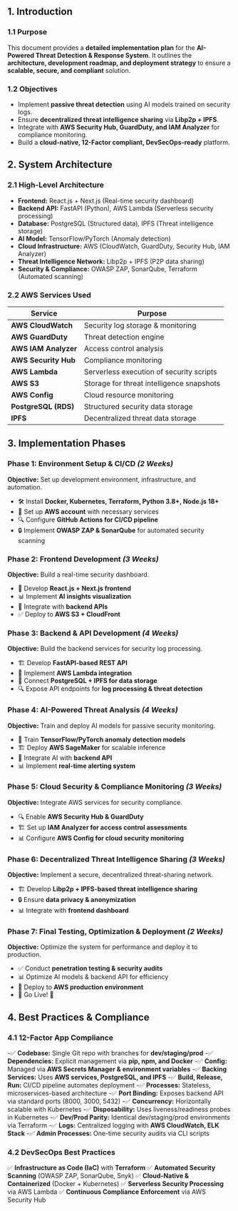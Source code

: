 ## **1. Introduction**
### **1.1 Purpose**
This document provides a **detailed implementation plan** for the **AI-Powered Threat Detection & Response System**. It outlines the **architecture, development roadmap, and deployment strategy** to ensure a **scalable, secure, and compliant** solution.

### **1.2 Objectives**
- Implement **passive threat detection** using AI models trained on security logs.
- Ensure **decentralized threat intelligence sharing** via **Libp2p + IPFS**.
- Integrate with **AWS Security Hub, GuardDuty, and IAM Analyzer** for compliance monitoring.
- Build a **cloud-native, 12-Factor compliant, DevSecOps-ready** platform.

## **2. System Architecture**
### **2.1 High-Level Architecture**
- **Frontend:** React.js + Next.js (Real-time security dashboard)
- **Backend API:** FastAPI (Python), AWS Lambda (Serverless security processing)
- **Database:** PostgreSQL (Structured data), IPFS (Threat intelligence storage)
- **AI Model:** TensorFlow/PyTorch (Anomaly detection)
- **Cloud Infrastructure:** AWS (CloudWatch, GuardDuty, Security Hub, IAM Analyzer)
- **Threat Intelligence Network:** Libp2p + IPFS (P2P data sharing)
- **Security & Compliance:** OWASP ZAP, SonarQube, Terraform (Automated scanning)

### **2.2 AWS Services Used**
| **Service** | **Purpose** |
|------------|------------|
| **AWS CloudWatch** | Security log storage & monitoring |
| **AWS GuardDuty** | Threat detection engine |
| **AWS IAM Analyzer** | Access control analysis |
| **AWS Security Hub** | Compliance monitoring |
| **AWS Lambda** | Serverless execution of security scripts |
| **AWS S3** | Storage for threat intelligence snapshots |
| **AWS Config** | Cloud resource monitoring |
| **PostgreSQL (RDS)** | Structured security data storage |
| **IPFS** | Decentralized threat data storage |

## **3. Implementation Phases**

### **Phase 1: Environment Setup & CI/CD** *(2 Weeks)*
**Objective:** Set up development environment, infrastructure, and automation.
- 🛠 Install **Docker, Kubernetes, Terraform, Python 3.8+, Node.js 18+**
- 🔧 Set up **AWS account** with necessary services
- 🔍 Configure **GitHub Actions for CI/CD pipeline**
- 🔒 Implement **OWASP ZAP & SonarQube** for automated security scanning

### **Phase 2: Frontend Development** *(3 Weeks)*
**Objective:** Build a real-time security dashboard.
- 🎨 Develop **React.js + Next.js frontend**
- 📊 Implement **AI insights visualization**
- 🔗 Integrate with **backend APIs**
- ✅ Deploy to **AWS S3 + CloudFront**

### **Phase 3: Backend & API Development** *(4 Weeks)*
**Objective:** Build the backend services for security log processing.
- 🏗 Develop **FastAPI-based REST API**
- 🔗 Implement **AWS Lambda integration**
- 📡 Connect **PostgreSQL + IPFS for data storage**
- 🔍 Expose API endpoints for **log processing & threat detection**

### **Phase 4: AI-Powered Threat Analysis** *(4 Weeks)*
**Objective:** Train and deploy AI models for passive security monitoring.
- 🤖 Train **TensorFlow/PyTorch anomaly detection models**
- 🏗 Deploy **AWS SageMaker** for scalable inference
- 🔗 Integrate AI with **backend API**
- 📊 Implement **real-time alerting system**

### **Phase 5: Cloud Security & Compliance Monitoring** *(3 Weeks)*
**Objective:** Integrate AWS services for security compliance.
- 🔍 Enable **AWS Security Hub & GuardDuty**
- 🏗 Set up **IAM Analyzer for access control assessments**
- 📊 Configure **AWS Config for cloud security monitoring**

### **Phase 6: Decentralized Threat Intelligence Sharing** *(3 Weeks)*
**Objective:** Implement a secure, decentralized threat-sharing network.
- 🏗 Develop **Libp2p + IPFS-based threat intelligence sharing**
- 🔒 Ensure **data privacy & anonymization**
- 📊 Integrate with **frontend dashboard**

### **Phase 7: Final Testing, Optimization & Deployment** *(2 Weeks)*
**Objective:** Optimize the system for performance and deploy it to production.
- ✅ Conduct **penetration testing & security audits**
- 📊 Optimize AI models & backend API for efficiency
- 🚀 Deploy to **AWS production environment**
- 🎉 Go Live! 🎉

## **4. Best Practices & Compliance**
### **4.1 12-Factor App Compliance**
-✅ **Codebase:** Single Git repo with branches for **dev/staging/prod**
-✅ **Dependencies:** Explicit management via **pip, npm, and Docker**
-✅ **Config:** Managed via **AWS Secrets Manager & environment variables**
-✅ **Backing Services:** Uses **AWS services, PostgreSQL, and IPFS**
-✅ **Build, Release, Run:** CI/CD pipeline automates deployment
-✅ **Processes:** Stateless, microservices-based architecture
-✅ **Port Binding:** Exposes backend API via standard ports (8000, 3000, 5432)
-✅ **Concurrency:** Horizontally scalable with Kubernetes
-✅ **Disposability:** Uses liveness/readiness probes in Kubernetes
-✅ **Dev/Prod Parity:** Identical dev/staging/prod environments via Terraform
-✅ **Logs:** Centralized logging with **AWS CloudWatch, ELK Stack**
-✅ **Admin Processes:** One-time security audits via CLI scripts

### **4.2 DevSecOps Best Practices**
✅ **Infrastructure as Code (IaC)** with **Terraform**
✅ **Automated Security Scanning** (OWASP ZAP, SonarQube, Snyk)
✅ **Cloud-Native & Containerized** (Docker + Kubernetes)
✅ **Serverless Security Processing** via AWS Lambda
✅ **Continuous Compliance Enforcement** via AWS Security Hub


